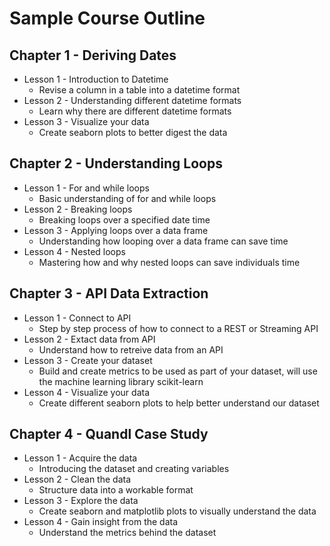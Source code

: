 # Sample Course Outline


## Chapter 1 - Deriving Dates
* Lesson 1 - Introduction to Datetime
	* Revise a column in a table into a datetime format
* Lesson 2 - Understanding different datetime formats
	*  Learn why there are different datetime formats
* Lesson 3 - Visualize your data
	* Create seaborn plots to better digest the data

	
## Chapter 2 - Understanding Loops
* Lesson 1 - For and while loops
	* Basic understanding of for and while loops
* Lesson 2 - Breaking loops
	* Breaking loops over a specified date time
* Lesson 3 - 	Applying loops over a data frame
	* Understanding how looping over a data frame can save time
* Lesson 4 - Nested loops
	* Mastering how and why nested loops can save individuals time

	
## Chapter 3 - API Data Extraction
* Lesson 1 - Connect to API
	* Step by step process of how to connect to a REST or Streaming API
* Lesson 2 - Extact data from API
	* Understand how to retreive data from an API
* Lesson 3 - Create your dataset
	* Build and create metrics to be used as part of your dataset, will use the machine learning library scikit-learn
* Lesson 4 - Visualize your data
	* Create different seaborn plots to help better understand our dataset

	
## Chapter 4 - Quandl Case Study
* Lesson 1 - Acquire the data
	* Introducing the dataset and creating variables
* Lesson 2 - Clean the data
	* Structure data into a workable format
* Lesson 3 - Explore the data
	* Create seaborn and matplotlib plots to visually understand the data
* Lesson 4 - Gain insight from the data
	* Understand the metrics behind the dataset